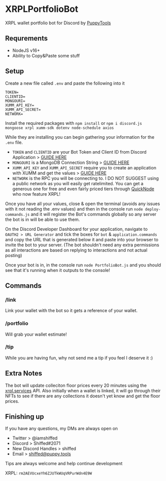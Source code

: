 # XRPLPortfolioBot
XRPL wallet portfolio bot for Discord by [PuppyTools](https://puppy.tools)

## Requrements
- NodeJS v16+
- Ability to Copy&Paste some stuff

## Setup
Create a new file called `.env` and paste the following into it
```
TOKEN=
CLIENTID=
MONGOURI=
XUMM_API_KEY=
XUMM_API_SECRET=
NETWORK=
```
Install the required packages with `npm install` or `npm i discord.js mongoose xrpl xumm-sdk dotenv node-schedule axios`

While they are installing you can begin gathering your information for the `.env` file.

- `TOKEN` and `CLIENTID` are your Bot Token and Client ID from Discord Application > [GUIDE HERE](https://discordjs.guide/preparations/setting-up-a-bot-application.html#creating-your-bot)
- `MONGOURI` is a MongoDB Connection String > [GUIDE HERE](https://www.mongodb.com/docs/guides/atlas/connection-string/)
- `XUMM_API_KEY` and `XUMM_API_SECRET` require you to create an application with XUMM and get the values > [GUIDE HERE](https://xumm.readme.io/docs/register-your-app)
- `NETWORK` is the RPC you will be connecting to. I DO NOT SUGGEST using a public network as you will easily get ratelimited. You can get a generous one for free and even fairly priced tiers through [QuickNode](https://www.quicknode.com?tap_a=67226-09396e&tap_s=3536451-d11bb1&utm_source=affiliate&utm_campaign=generic&utm_content=affiliate_landing_page&utm_medium=generic) who now feature XRPL!

Once you have all your values, close & open the terminal (avoids any issues with it not reading the .env values) and then in the console run `node deploy-commands.js` and it will register the Bot's commands globally so any server the bot is in will be able to use them.


On the Discord Developer Dashboard for your application, navigate to `OAUTH2 > URL Generator` and tick the boxes for `bot` & `application.commands` and copy the URL that is generated below it and paste into your browser to invite the bot to your server. (The bot shouldn't need any extra permissions as all interactions are based on replying to interactions and not actual posting)

Once your bot is in, in the console run `node PortfolioBot.js` and you should see that it's running when it outputs to the console!

## Commands

### /link
Link your wallet with the bot so it gets a reference of your wallet.

### /portfolio
Will grab your wallet estimate!

### /tip
While you are having fun, why not send me a tip if you feel I deserve it :)

## Extra Notes
The bot will update colleciton floor prices every 20 minutes using the [xrpl.services](https://api.xrpldata.com/docs/static/index.html) API. Also initially when a wallet is linked, it will go through their NFTs to see if there are any collections it doesn't yet know and get the floor prices.

## Finishing up
If you have any questions, my DMs are always open on

- Twitter > @iamshiffed
- Discord > Shiffed#2071
- New Discord Handles > shiffed
- Email > shiffed@puppy.tools

Tips are always welcome and help continue development

XRPL: `rm2AEVUcxeYh6ZJUTkWUqVRPurWdn4E9W`
